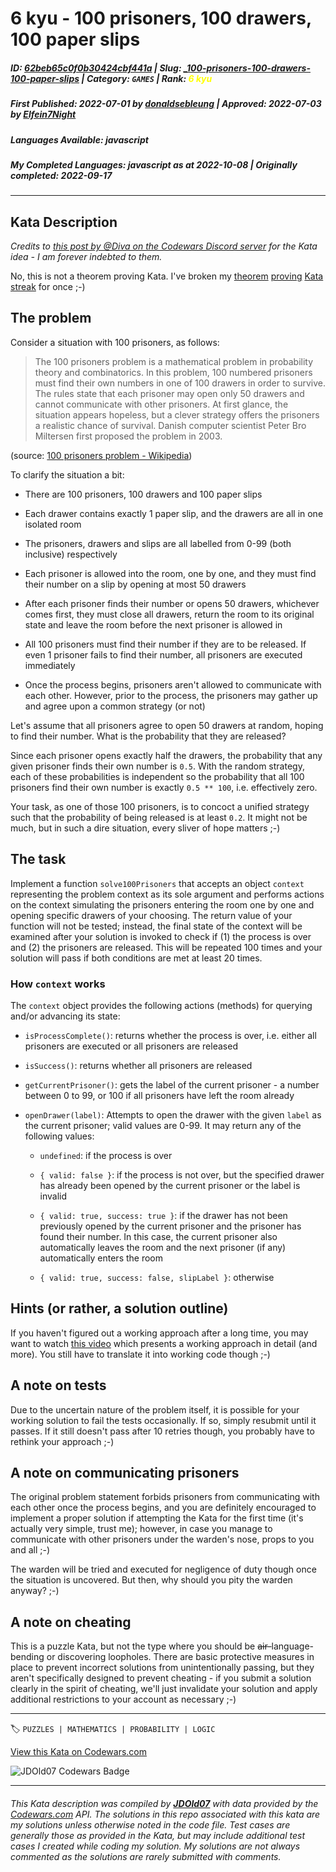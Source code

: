 # 6 kyu - 100 prisoners, 100 drawers, 100 paper slips

##### **ID**: [62beb65c0f0b30424cbf441a](https://www.codewars.com/kata/62beb65c0f0b30424cbf441a) | **Slug**: [_100-prisoners-100-drawers-100-paper-slips](https://www.codewars.com/kata/62beb65c0f0b30424cbf441a) | **Category**: `GAMES` | **Rank**: <span style="color:yellow">6 kyu</span>

##### **First Published**: 2022-07-01 ***by*** [donaldsebleung](https://www.codewars.com/users/donaldsebleung) | **Approved**: 2022-07-03 ***by*** [Elfein7Night](https://www.codewars.com/users/Elfein7Night)

##### **Languages Available**: javascript

##### **My Completed Languages**: javascript ***as at*** 2022-10-08 | **Originally completed**: 2022-09-17

---

## Kata Description


_Credits to [this post by @Diva on the Codewars Discord server](https://discord.com/channels/846624424199061524/989596857640570910/992089008370892881) for the Kata idea - I am forever indebted to them._



No, this is not a theorem proving Kata. I've broken my [theorem](https://www.codewars.com/kata?q=author%3Adonaldsebleung&language=coq) [proving](https://www.codewars.com/kata?q=author%3Adonaldsebleung&language=lean) [Kata](https://www.codewars.com/kata?q=author%3Adonaldsebleung&language=agda) [streak](https://www.codewars.com/kata?q=author%3Adonaldsebleung&language=idris) for once ;-)



## The problem



Consider a situation with 100 prisoners, as follows:



> The 100 prisoners problem is a mathematical problem in probability theory and combinatorics. In this problem, 100 numbered prisoners must find their own numbers in one of 100 drawers in order to survive. The rules state that each prisoner may open only 50 drawers and cannot communicate with other prisoners. At first glance, the situation appears hopeless, but a clever strategy offers the prisoners a realistic chance of survival. Danish computer scientist Peter Bro Miltersen first proposed the problem in 2003.



(source: [100 prisoners problem - Wikipedia](https://en.wikipedia.org/wiki/100_prisoners_problem))



To clarify the situation a bit:



- There are 100 prisoners, 100 drawers and 100 paper slips

- Each drawer contains exactly 1 paper slip, and the drawers are all in one isolated room

- The prisoners, drawers and slips are all labelled from 0-99 (both inclusive) respectively

- Each prisoner is allowed into the room, one by one, and they must find their number on a slip by opening at most 50 drawers

- After each prisoner finds their number or opens 50 drawers, whichever comes first, they must close all drawers, return the room to its original state and leave the room before the next prisoner is allowed in

- All 100 prisoners must find their number if they are to be released. If even 1 prisoner fails to find their number, all prisoners are executed immediately

- Once the process begins, prisoners aren't allowed to communicate with each other. However, prior to the process, the prisoners may gather up and agree upon a common strategy (or not)



Let's assume that all prisoners agree to open 50 drawers at random, hoping to find their number. What is the probability that they are released?



Since each prisoner opens exactly half the drawers, the probability that any given prisoner finds their own number is `0.5`. With the random strategy, each of these probabilities is independent so the probability that all 100 prisoners find their own number is exactly `0.5 ** 100`, i.e. effectively zero.



Your task, as one of those 100 prisoners, is to concoct a unified strategy such that the probability of being released is at least `0.2`. It might not be much, but in such a dire situation, every sliver of hope matters ;-)



## The task



Implement a function `solve100Prisoners` that accepts an object `context` representing the problem context as its sole argument and performs actions on the context simulating the prisoners entering the room one by one and opening specific drawers of your choosing. The return value of your function will not be tested; instead, the final state of the context will be examined after your solution is invoked to check if (1) the process is over and (2) the prisoners are released. This will be repeated 100 times and your solution will pass if both conditions are met at least 20 times.



### How `context` works



The `context` object provides the following actions (methods) for querying and/or advancing its state:



- `isProcessComplete()`: returns whether the process is over, i.e. either all prisoners are executed or all prisoners are released

- `isSuccess()`: returns whether all prisoners are released

- `getCurrentPrisoner()`: gets the label of the current prisoner - a number between 0 to 99, or 100 if all prisoners have left the room already

- `openDrawer(label)`: Attempts to open the drawer with the given `label` as the current prisoner; valid values are 0-99. It may return any of the following values:



  - `undefined`: if the process is over

  - `{ valid: false }`: if the process is not over, but the specified drawer has already been opened by the current prisoner or the label is invalid

  - `{ valid: true, success: true }`: if the drawer has not been previously opened by the current prisoner and the prisoner has found their number. In this case, the current prisoner also automatically leaves the room and the next prisoner (if any) automatically enters the room

  - `{ valid: true, success: false, slipLabel }`: otherwise



## Hints (or rather, a solution outline)



If you haven't figured out a working approach after a long time, you may want to watch [this video](https://youtu.be/iSNsgj1OCLA) which presents a working approach in detail (and more). You still have to translate it into working code though ;-)



## A note on tests



Due to the uncertain nature of the problem itself, it is possible for your working solution to fail the tests occasionally. If so, simply resubmit until it passes. If it still doesn't pass after 10 retries though, you probably have to rethink your approach ;-)



## A note on communicating prisoners



The original problem statement forbids prisoners from communicating with each other once the process begins, and you are definitely encouraged to implement a proper solution if attempting the Kata for the first time (it's actually very simple, trust me); however, in case you manage to communicate with other prisoners under the warden's nose, props to you and all ;-)



The warden will be tried and executed for negligence of duty though once the situation is uncovered. But then, why should you pity the warden anyway? ;-)



## A note on cheating



This is a puzzle Kata, but not the type where you should be ~~air-~~language-bending or discovering loopholes. There are basic protective measures in place to prevent incorrect solutions from unintentionally passing, but they aren't specifically designed to prevent cheating - if you submit a solution clearly in the spirit of cheating, we'll just invalidate your solution and apply additional restrictions to your account as necessary ;-)

---


🏷 `PUZZLES | MATHEMATICS | PROBABILITY | LOGIC`


[View this Kata on Codewars.com](https://www.codewars.com/kata/62beb65c0f0b30424cbf441a)

![](https://www.codewars.com/users/jdold07/badges/large "JDOld07 Codewars Badge")

---

###### *This Kata description was compiled by [**JDOld07**](https://tpstech.dev) with data provided by the [Codewars.com](https://www.codewars.com) API.  The solutions in this repo associated with this kata are my solutions unless otherwise noted in the code file.  Test cases are generally those as provided in the Kata, but may include additional test cases I created while coding my solution.  My solutions are not always commented as the solutions are rarely submitted with comments.*
